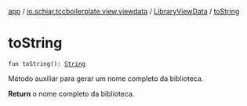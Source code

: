 [app](../../index.md) / [io.schiar.tccboilerplate.view.viewdata](../index.md) / [LibraryViewData](index.md) / [toString](./to-string.md)

# toString

`fun toString(): `[`String`](https://kotlinlang.org/api/latest/jvm/stdlib/kotlin/-string/index.html)

Método auxiliar para gerar um nome completo da biblioteca.

**Return**
o nome completo da biblioteca.

